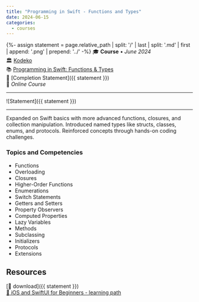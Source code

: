 ```yaml
---
title: "Programming in Swift - Functions and Types"
date: 2024-06-15
categories:
  - courses
---
```

{%- assign statement = page.relative_path |  split: '/' | last | split: '.md' | first | append: '.png' | prepend: '../' -%}
🎓 **Course** • _June 2024_  
🏛️ [Kodeko](https://www.kodeco.com/)  
📚 [Programming in Swift: Functions & Types](https://www.kodeco.com/28433240-programming-in-swift-functions-types)  
📜 [Completion Statement]({{ statement }})  
📍 _Online Course_  

---

![Statement]({{ statement }})

---

Expanded on Swift basics with more advanced functions, closures, and collection manipulation. Introduced named types like structs, classes, enums, and protocols. Reinforced concepts through hands-on coding challenges.


### Topics and Competencies

- Functions
- Overloading
- Closures
- Higher-Order Functions
- Enumerations
- Switch Statements
- Getters and Setters
- Property Observers
- Computed Properties
- Lazy Variables
- Methods
- Subclassing
- Initializers
- Protocols
- Extensions


## Resources

[💾 download]({{ statement }})  
[🔗 iOS and SwiftUI for Beginners - learning path](https://www.kodeco.com/ios/paths/learn)  
